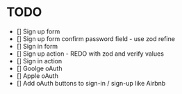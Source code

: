 # TODO

-   [] Sign up form
-   [] Sign up form confirm password field - use zod refine
-   [] Sign in form
-   [] Sign up action - REDO with zod and verify values
-   [] Sign in action
-   [] Goolge oAuth
-   [] Apple oAuth
-   [] Add oAuth buttons to sign-in / sign-up like Airbnb
